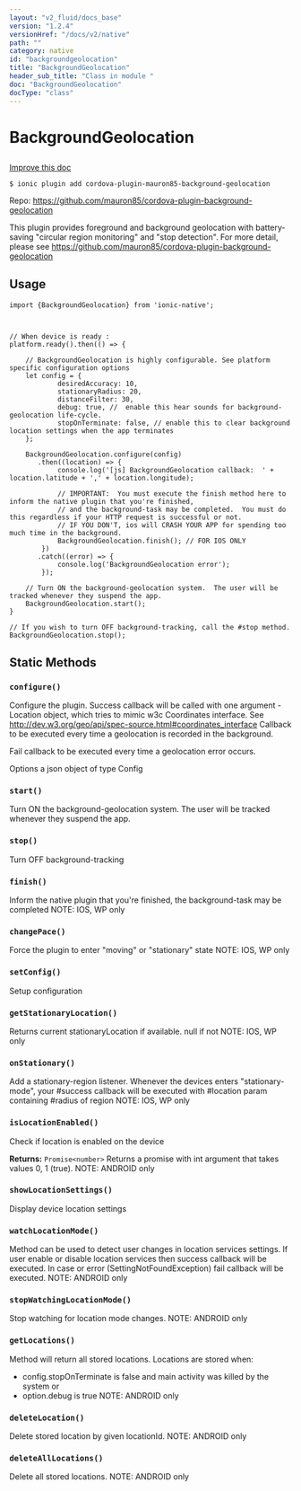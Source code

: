 ```yaml
---
layout: "v2_fluid/docs_base"
version: "1.2.4"
versionHref: "/docs/v2/native"
path: ""
category: native
id: "backgroundgeolocation"
title: "BackgroundGeolocation"
header_sub_title: "Class in module "
doc: "BackgroundGeolocation"
docType: "class"
---
```









<h1 class="api-title">

  
  BackgroundGeolocation
  

  

  

</h1>

<a class="improve-v2-docs" href="http://github.com/driftyco/ionic-native/edit/master/-native/src/plugins/background-geolocation.ts#L153">
  Improve this doc
</a>





<!-- decorators -->


<pre><code>$ ionic plugin add cordova-plugin-mauron85-background-geolocation</code></pre>
<p>Repo:
  <a href="https://github.com/mauron85/cordova-plugin-background-geolocation">
    https://github.com/mauron85/cordova-plugin-background-geolocation
  </a>
</p>

<!-- description -->

<p>This plugin provides foreground and background geolocation with battery-saving &quot;circular region monitoring&quot; and &quot;stop detection&quot;. For
more detail, please see <a href="https://github.com/mauron85/cordova-plugin-background-geolocation">https://github.com/mauron85/cordova-plugin-background-geolocation</a></p>



<!-- @usage tag -->

<h2>Usage</h2>

<pre><code class="lang-ts">import {BackgroundGeolocation} from &#39;ionic-native&#39;;



// When device is ready :
platform.ready().then(() =&gt; {

    // BackgroundGeolocation is highly configurable. See platform specific configuration options
    let config = {
            desiredAccuracy: 10,
            stationaryRadius: 20,
            distanceFilter: 30,
            debug: true, //  enable this hear sounds for background-geolocation life-cycle.
            stopOnTerminate: false, // enable this to clear background location settings when the app terminates
    };

    BackgroundGeolocation.configure(config)
       .then((location) =&gt; {
            console.log(&#39;[js] BackgroundGeolocation callback:  &#39; + location.latitude + &#39;,&#39; + location.longitude);

            // IMPORTANT:  You must execute the finish method here to inform the native plugin that you&#39;re finished,
            // and the background-task may be completed.  You must do this regardless if your HTTP request is successful or not.
            // IF YOU DON&#39;T, ios will CRASH YOUR APP for spending too much time in the background.
            BackgroundGeolocation.finish(); // FOR IOS ONLY
        })
       .catch((error) =&gt; {
            console.log(&#39;BackgroundGeolocation error&#39;);
        });

    // Turn ON the background-geolocation system.  The user will be tracked whenever they suspend the app.
    BackgroundGeolocation.start();
}

// If you wish to turn OFF background-tracking, call the #stop method.
BackgroundGeolocation.stop();
</code></pre>




<!-- @property tags -->
<h2>Static Methods</h2>
<div id="configure"></div>
<h3><code>configure()</code>

</h3>



Configure the plugin.
Success callback will be called with one argument - Location object, which tries to mimic w3c Coordinates interface.
See http://dev.w3.org/geo/api/spec-source.html#coordinates_interface
Callback to be executed every time a geolocation is recorded in the background.

Fail callback to be executed every time a geolocation error occurs.

Options a json object of type Config










<div id="start"></div>
<h3><code>start()</code>

</h3>

Turn ON the background-geolocation system.
The user will be tracked whenever they suspend the app.










<div id="stop"></div>
<h3><code>stop()</code>

</h3>

Turn OFF background-tracking










<div id="finish"></div>
<h3><code>finish()</code>

</h3>

Inform the native plugin that you're finished, the background-task may be completed
NOTE: IOS, WP only










<div id="changePace"></div>
<h3><code>changePace()</code>

</h3>

Force the plugin to enter "moving" or "stationary" state
NOTE: IOS, WP only










<div id="setConfig"></div>
<h3><code>setConfig()</code>

</h3>



Setup configuration










<div id="getStationaryLocation"></div>
<h3><code>getStationaryLocation()</code>

</h3>

Returns current stationaryLocation if available. null if not
NOTE: IOS, WP only










<div id="onStationary"></div>
<h3><code>onStationary()</code>

</h3>

Add a stationary-region listener. Whenever the devices enters "stationary-mode",
your #success callback will be executed with #location param containing #radius of region
NOTE: IOS, WP only










<div id="isLocationEnabled"></div>
<h3><code>isLocationEnabled()</code>

</h3>

Check if location is enabled on the device






<div class="return-value" markdown="1">
  <i class="icon ion-arrow-return-left"></i>
  <b>Returns:</b> 
<code>Promise&lt;number&gt;</code> Returns a promise with int argument that takes values 0, 1 (true).
NOTE: ANDROID only
</div>



<div id="showLocationSettings"></div>
<h3><code>showLocationSettings()</code>

</h3>

Display device location settings










<div id="watchLocationMode"></div>
<h3><code>watchLocationMode()</code>

</h3>

Method can be used to detect user changes in location services settings.
If user enable or disable location services then success callback will be executed.
In case or error (SettingNotFoundException) fail callback will be executed.
NOTE: ANDROID only










<div id="stopWatchingLocationMode"></div>
<h3><code>stopWatchingLocationMode()</code>

</h3>

Stop watching for location mode changes.
NOTE: ANDROID only










<div id="getLocations"></div>
<h3><code>getLocations()</code>

</h3>

Method will return all stored locations.
Locations are stored when:
 - config.stopOnTerminate is false and main activity was killed
   by the system
 or
 - option.debug is true
NOTE: ANDROID only










<div id="deleteLocation"></div>
<h3><code>deleteLocation()</code>

</h3>

Delete stored location by given locationId.
NOTE: ANDROID only










<div id="deleteAllLocations"></div>
<h3><code>deleteAllLocations()</code>

</h3>

Delete all stored locations.
NOTE: ANDROID only











<!-- methods on the class --><!-- related link --><!-- end content block -->


<!-- end body block -->

